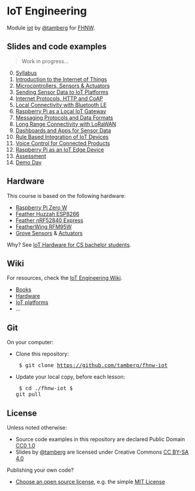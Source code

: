 # IoT Engineering
Module [iot](https://www.fhnw.ch/de/studium/module/9280188) by [@tamberg](https://twitter.com/tamberg) for [FHNW](https://www.fhnw.ch/).

## Slides and code examples
> Work in progress...

0. [Syllabus](00/README.md)
1. [Introduction to the Internet of Things](01/README.md)
2. [Microcontrollers, Sensors & Actuators](02/README.md)
3. [Sending Sensor Data to IoT Platforms](03/README.md)
4. [Internet Protocols, HTTP and CoAP](04/README.md)
5. [Local Connectivity with Bluetooth LE](05/README.md)
6. [Raspberry Pi as a Local IoT Gateway](06/README.md)
7. [Messaging Protocols and Data Formats](07/README.md)
8. [Long Range Connectivity with LoRaWAN](08/README.md)
9. [Dashboards and Apps for Sensor Data](09/README.md)
10. [Rule Based Integration of IoT Devices](10/README.md)
11. [Voice Control for Connected Products](11/README.md)
12. [Raspberry Pi as an IoT Edge Device](12/README.md)
13. [Assessment](13/README.md)
14. [Demo Day](14/README.md)

## Hardware
This course is based on the following hardware:

* [Raspberry Pi Zero W](./../../wiki/Raspberry-Pi-Zero-W)
* [Feather Huzzah ESP8266](./../../wiki/Feather-Huzzah-ESP8266)
* [Feather nRF52840 Express](./../../wiki/Feather-nRF52840-Express)
* [FeatherWing RFM95W](./../../wiki/FeatherWing-RFM95W)
* [Grove Sensors](./../../wiki/Grove-Sensors) & [Actuators](./../../wiki/Grove-Actuators)

Why? See [IoT Hardware for CS bachelor students](http://www.tamberg.org/fhnw/2019/IoTHardwareForCSBachelorStudents.pdf).

## Wiki
For resources, check the [IoT Engineering Wiki](./../../wiki).

* [Books](./../../wiki#books)
* [Hardware](./../../wiki#hardware)
* [IoT platforms](./../../wiki#iot-platforms)
* ...

## Git
On your computer:

* Clone this repository:<pre>
    $ git clone https://github.com/tamberg/fhnw-iot</pre>
* Update your local copy, before each lesson:<pre>
    $ cd ./fhnw-iot
    $ git pull</pre>

## License

Unless noted otherwise:

* Source code examples in this repository are declared Public Domain [CC0 1.0](https://creativecommons.org/publicdomain/zero/1.0/)
* Slides by [@tamberg](https://twitter.com/tamberg) are licensed under Creative Commons [CC BY-SA 4.0](https://creativecommons.org/licenses/by-sa/4.0/)

Publishing your own code?

* [Choose an open source license](https://choosealicense.com/), e.g. the simple [MIT License](https://choosealicense.com/licenses/mit/)
